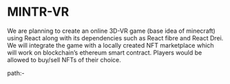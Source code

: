 # MINTR-VR
We are planning to create an online 3D-VR game (base idea of
minecraft) using React along with its dependencies such as React
fibre and React Drei. We will integrate the game with a locally
created NFT marketplace which will work on blockchain’s ethereum
smart contract. Players would be allowed to buy/sell NFTs of their
choice.

path:-
